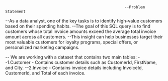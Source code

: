                                                          --Problem Statement
--As a data analyst, one of the key tasks is to identify high-value customers based on their spending habits.
--The goal of this SQL query is to find customers whose total invoice amounts exceed the average total invoice amount across all customers. 
--This insight can help businesses target their most valuable customers for loyalty programs, special offers, or personalized marketing campaigns.
                                                         
                                                
-- We are working with a dataset that contains two main tables:
--1.Customer - Contains customer details such as CustomerId, FirstName, and City.
--2.Invoice - Contains invoice details including InvoiceId, CustomerId, and Total of each invoice.
